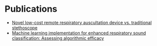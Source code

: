 # Publications

- [Novel low-cost remote respiratory auscultation device vs. traditional stethoscope](https://publications.ersnet.org/content/erj/58/suppl65/pa3875)
- [Machine learning implementation for enhanced respiratory sound classification: Assessing algorithmic efficacy](https://publications.ersnet.org/content/erj/64/suppl68/pa784)
